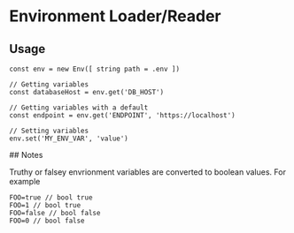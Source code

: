 # Environment Loader/Reader

## Usage

    const env = new Env([ string path = .env ])

    // Getting variables
    const databaseHost = env.get('DB_HOST')

    // Getting variables with a default
    const endpoint = env.get('ENDPOINT', 'https://localhost')

    // Setting variables
    env.set('MY_ENV_VAR', 'value')

## Notes

Truthy or falsey envrionment variables are converted to boolean values. For
example

    FOO=true // bool true
    FOO=1 // bool true
    FOO=false // bool false
    FOO=0 // bool false

